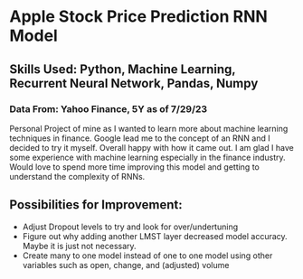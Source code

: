 # Apple Stock Price Prediction RNN Model
## Skills Used: Python, Machine Learning, Recurrent Neural Network, Pandas, Numpy
### Data From: Yahoo Finance, 5Y as of 7/29/23
Personal Project of mine as I wanted to learn more about machine learning techniques in finance.  Google lead me to the concept of an RNN and I decided to try it myself.
Overall happy with how it came out.  I am glad I have some experience with machine learning especially in the finance industry.  Would love to spend more time improving this model and getting to understand the complexity of RNNs.

## Possibilities for Improvement:
- Adjust Dropout levels to try and look for over/undertuning
- Figure out why adding another LMST layer decreased model accuracy.  Maybe it is just not necessary.
- Create many to one model instead of one to one model using other variables such as open, change, and (adjusted) volume
